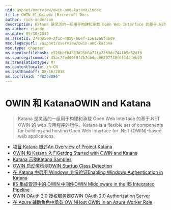 ```yaml
---
uid: aspnet/overview/owin-and-katana/index
title: OWIN 和 Katana |Microsoft Docs
author: rick-anderson
description: Katana 是灵活的一组用于构建和承载 Open Web Interface 的基于.NET OWIN 的 web 应用程序的组件。
ms.author: riande
ms.date: 05/30/2013
ms.assetid: 37e005e9-2f1c-4039-b6ef-15612e0fdbc9
msc.legacyurl: /aspnet/overview/owin-and-katana
msc.type: chapter
ms.openlocfilehash: e528bbfb4513d25b6a77fa2263dc744fb5e52df6
ms.sourcegitcommit: 45ac74e400f9f2b7dbded66297730f6f14a4eb25
ms.translationtype: MT
ms.contentlocale: zh-CN
ms.lasthandoff: 08/16/2018
ms.locfileid: "48253086"
---
```

<a name="owin-and-katana"></a><span data-ttu-id="3e3fc-103">OWIN 和 Katana</span><span class="sxs-lookup"><span data-stu-id="3e3fc-103">OWIN and Katana</span></span>
====================
> <span data-ttu-id="3e3fc-104">Katana 是灵活的一组用于构建和承载 Open Web Interface 的基于.NET OWIN 的 web 应用程序的组件。</span><span class="sxs-lookup"><span data-stu-id="3e3fc-104">Katana is a flexible set of components for building and hosting Open Web Interface for .NET (OWIN)-based web applications.</span></span>


- [<span data-ttu-id="3e3fc-105">项目 Katana 概述</span><span class="sxs-lookup"><span data-stu-id="3e3fc-105">An Overview of Project Katana</span></span>](an-overview-of-project-katana.md)
- [<span data-ttu-id="3e3fc-106">OWIN 和 Katana 入门</span><span class="sxs-lookup"><span data-stu-id="3e3fc-106">Getting Started with OWIN and Katana</span></span>](getting-started-with-owin-and-katana.md)
- [<span data-ttu-id="3e3fc-107">Katana 示例</span><span class="sxs-lookup"><span data-stu-id="3e3fc-107">Katana Samples</span></span>](katana-samples.md)
- [<span data-ttu-id="3e3fc-108">OWIN 启动类检测</span><span class="sxs-lookup"><span data-stu-id="3e3fc-108">OWIN Startup Class Detection</span></span>](owin-startup-class-detection.md)
- [<span data-ttu-id="3e3fc-109">在 Katana 中启用 Windows 身份验证</span><span class="sxs-lookup"><span data-stu-id="3e3fc-109">Enabling Windows Authentication in Katana</span></span>](enabling-windows-authentication-in-katana.md)
- [<span data-ttu-id="3e3fc-110">IIS 集成管道中的 OWIN 中间件</span><span class="sxs-lookup"><span data-stu-id="3e3fc-110">OWIN Middleware in the IIS Integrated Pipeline</span></span>](owin-middleware-in-the-iis-integrated-pipeline.md)
- [<span data-ttu-id="3e3fc-111">OWIN OAuth 2.0 授权服务器</span><span class="sxs-lookup"><span data-stu-id="3e3fc-111">OWIN OAuth 2.0 Authorization Server</span></span>](owin-oauth-20-authorization-server.md)
- [<span data-ttu-id="3e3fc-112">在 Azure 辅助角色中承载 OWIN</span><span class="sxs-lookup"><span data-stu-id="3e3fc-112">Host OWIN in an Azure Worker Role</span></span>](host-owin-in-an-azure-worker-role.md)
